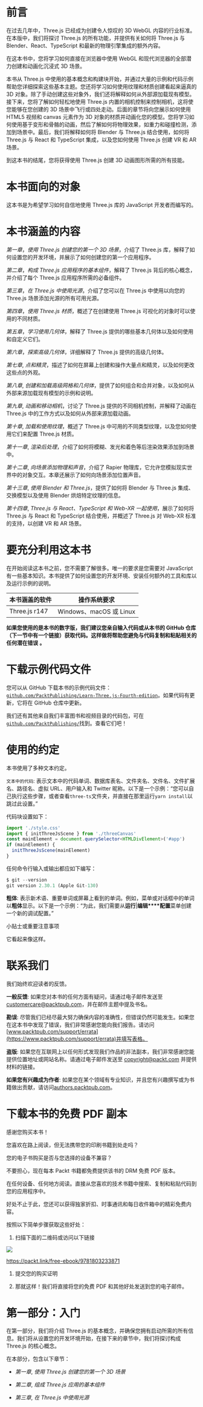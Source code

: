 # 前言

在过去几年中，Three.js 已经成为创建令人惊叹的 3D WebGL 内容的行业标准。在本版中，我们将探讨 Three.js 的所有功能，并提供有关如何将 Three.js 与 Blender、React、TypeScript 和最新的物理引擎集成的额外内容。

在这本书中，您将学习如何直接在浏览器中使用 WebGL 和现代浏览器的全部潜力创建和动画化沉浸式 3D 场景。

本书从 Three.js 中使用的基本概念和构建块开始，并通过大量的示例和代码示例帮助您详细探索这些基本主题。您还将学习如何使用纹理和材质创建看起来逼真的 3D 对象。除了手动创建这些对象外，我们还将解释如何从外部源加载现有模型。接下来，您将了解如何轻松地使用 Three.js 内置的相机控制来控制相机，这将使您能够在您创建的 3D 场景中飞行或四处走动。后面的章节将向您展示如何使用 HTML5 视频和 canvas 元素作为 3D 对象的材质并动画化您的模型。您将学习如何使用基于变形和骨骼的动画，然后了解如何将物理效果，如重力和碰撞检测，添加到场景中。最后，我们将解释如何将 Blender 与 Three.js 结合使用，如何将 Three.js 与 React 和 TypeScript 集成，以及您如何使用 Three.js 创建 VR 和 AR 场景。

到这本书的结尾，您将获得使用 Three.js 创建 3D 动画图形所需的所有技能。

# 本书面向的对象

这本书是为希望学习如何自信地使用 Three.js 库的 JavaScript 开发者而编写的。

# 本书涵盖的内容

*第一章*，*使用 Three.js 创建您的第一个 3D 场景*，介绍了 Three.js 库，解释了如何设置您的开发环境，并展示了如何创建您的第一个应用程序。

*第二章*，*构成 Three.js 应用程序的基本组件*，解释了 Three.js 背后的核心概念，并介绍了每个 Three.js 应用程序所需的必备组件。

*第三章*，*在 Three.js 中使用光源*，介绍了您可以在 Three.js 中使用以向您的 Three.js 场景添加光源的所有可用光源。

*第四章*，*使用 Three.js 材质*，概述了在创建使用 Three.js 可视化的对象时可以使用的不同材质。

*第五章*，*学习使用几何体*，解释了 Three.js 提供的哪些基本几何体以及如何使用和自定义它们。

*第六章*，*探索高级几何体*，详细解释了 Three.js 提供的高级几何体。

*第七章*, *点和精灵*，描述了如何在屏幕上创建和操作大量点和精灵，以及如何更改这些点的外观。

*第八章*, *创建和加载高级网格和几何体*，提供了如何组合和合并对象，以及如何从外部来源加载现有模型的示例和说明。

*第九章*, *动画和移动相机*，讨论了 Three.js 提供的不同相机控制，并解释了动画在 Three.js 中的工作方式以及如何从外部来源加载动画。

*第十章*, *加载和使用纹理*，概述了 Three.js 中可用的不同类型纹理，以及您如何使用它们来配置 Three.js 材质。

*第十一章*, *渲染后处理*，介绍了如何将模糊、发光和着色等后渲染效果添加到场景中。

*第十二章*, *向场景添加物理和声音*，介绍了 Rapier 物理库，它允许您模拟现实世界中的对象交互。本章还展示了如何向场景添加位置声音。

*第十三章*, *使用 Blender 和 Three.js*，提供了如何将 Blender 与 Three.js 集成、交换模型以及使用 Blender 烘焙特定纹理的信息。

*第十四章*, *Three.js 与 React、TypeScript 和 Web-XR 一起使用*，展示了如何将 Three.js 与 React 和 TypeScript 结合使用，并概述了 Three.js 对 Web-XR 标准的支持，以创建 VR 和 AR 场景。

# 要充分利用这本书

在开始阅读这本书之前，您不需要了解很多。唯一的要求是您需要对 JavaScript 有一些基本知识。本书提供了如何设置您的开发环境、安装任何额外的工具和库以及运行示例的说明。

| **本书涵盖的软件** | **操作系统要求** |
| --- | --- |
| Three.js r147 | Windows、macOS 或 Linux |

**如果您使用的是本书的数字版，我们建议您亲自输入代码或从本书的 GitHub 仓库（下一节中有一个链接）获取代码。这样做将帮助您避免与代码复制和粘贴相关的任何潜在错误** **。**

# 下载示例代码文件

您可以从 GitHub 下载本书的示例代码文件：[`github.com/PacktPublishing/Learn-Three.js-Fourth-edition`](https://github.com/PacktPublishing/Learn-Three.js-Fourth-edition)。如果代码有更新，它将在 GitHub 仓库中更新。

我们还有其他来自我们丰富图书和视频目录的代码包，可在[`github.com/PacktPublishing/`](https://github.com/PacktPublishing/)找到。查看它们吧！

# 使用的约定

本书使用了多种文本约定。

`文本中的代码`: 表示文本中的代码单词、数据库表名、文件夹名、文件名、文件扩展名、路径名、虚拟 URL、用户输入和 Twitter 昵称。以下是一个示例：“您可以自己执行这些步骤，或者查看`three-ts`文件夹，并直接在那里运行`yarn install`以跳过此设置。”

代码块设置如下：

```js
import './style.css'
import { initThreeJsScene } from './threeCanvas'
const mainElement = document.querySelector<HTMLDivElement>('#app')
if (mainElement) {
  initThreeJsScene(mainElement)
}
```

任何命令行输入或输出都应如下编写：

```js
$ git --version
git version 2.30.1 (Apple Git-130)
```

**粗体**: 表示新术语、重要单词或屏幕上看到的单词。例如，菜单或对话框中的单词以**粗体**显示。以下是一个示例：“为此，我们需要从**运行**|**编辑****配置**菜单创建一个新的调试配置。”

小贴士或重要注意事项

它看起来像这样。

# 联系我们

我们始终欢迎读者的反馈。

**一般反馈**: 如果您对本书的任何方面有疑问，请通过电子邮件发送至 customercare@packtpub.com，并在邮件主题中提及书名。

**勘误**: 尽管我们已经尽最大努力确保内容的准确性，但错误仍然可能发生。如果您在这本书中发现了错误，我们非常感谢您能向我们报告。请访问[www.packtpub.com/support/errata](https://www.packtpub.com/support/errata)并填写表格。

**盗版**: 如果您在互联网上以任何形式发现我们作品的非法副本，我们非常感谢您能提供位置地址或网站名称。请通过电子邮件发送至 copyright@packt.com 并提供材料的链接。

**如果您有兴趣成为作者**: 如果您在某个领域有专业知识，并且您有兴趣撰写或为书籍做出贡献，请访问[authors.packtpub.com](https://authors.packtpub.com)。

# 下载本书的免费 PDF 副本

感谢您购买本书！

您喜欢在路上阅读，但无法携带您的印刷书籍到处走吗？

您的电子书购买是否与您选择的设备不兼容？

不要担心，现在每本 Packt 书籍都免费提供该书的 DRM 免费 PDF 版本。

在任何设备、任何地方阅读。直接从您喜欢的技术书籍中搜索、复制和粘贴代码到您的应用程序中。

好处不止于此，您还可以获得独家折扣、时事通讯和每日收件箱中的精彩免费内容。

按照以下简单步骤获取这些好处：

1.  扫描下面的二维码或访问以下链接

![](img/B18726_QR_Free_PDF.jpg)

https://packt.link/free-ebook/9781803233871

1.  提交您的购买证明

1.  那就这样！我们将直接将您的免费 PDF 和其他好处发送到您的电子邮件。

# 第一部分：入门

在第一部分，我们将介绍 Three.js 的基本概念，并确保您拥有启动所需的所有信息。我们将从设置您的开发环境开始，在接下来的章节中，我们将探讨构成 Three.js 的核心概念。

在本部分，包含以下章节：

+   *第一章*, *使用 Three.js 创建您的第一个 3D 场景*

+   *第二章*, *组成 Three.js 应用的基本组件*

+   *第三章*, *在 Three.js 中使用光源*
